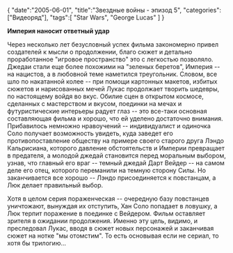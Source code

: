 {
    "date":"2005-06-01",
    "title":"Звездные войны - эпизод 5",
    "categories":["Видеоряд"],
    "tags":[
	"Star Wars", "George Lucas"
    ]
}

**Империя наносит ответный удар**

Через несколько лет безусловный успех фильма закономерно привел создателей к мысли о продолжении, благо сюжет и детально проработанное "игровое пространство" это с легкостью позволяло. Джедаи стали еще более похожими на "зеленых беретов", Империя -- на нацистов, а в любовной теме наметился треугольник. Словом, все шло по накатанной колее -- при помощи картонных макетов, избитых сюжетов и нарисованных мечей Лукас продолжает творить шедевры, по настоящему войдя во вкус. Обилие сцен в открытом космосе, сделанных с мастерством и вкусом, поединки на мечах и футуристические интерьеры радует глаз -- это все-таки основная составляющая фильма и хорошо, что ей уделено достаточно внимания. Прибавилось немножно нравоучений -- индивидуалист и одиночка Соло получает возможность увидеть, куда заведет его противопоставление обществу на примере своего старого друга Лэндо Кальрисиана, которого давление обстоятельств и Империи превращает в предателя, а молодой джедай становится перед моральным выбором, узнав, что главный его враг -- темный джедай Дарт Вейдер -- на самом деле его отец, которого переманили на темную сторону Силы. Но заканчивается все хорошо -- Лэндо присоединяется к повстанцам, а Люк делает правильный выбор.

Хотя в целом серия пораженческая -- очередную базу повстанцев уничтожают, вынуждая их отступить, Хан Соло попадает в ловушку, а Люк терпит поражение в поединке с Вейдером. Фильм оставляет зрителя в ожидании продолжения. Именно эту цель, видимо, и преследовал Лукас, вводя в сюжет новых персонажей и заканчивая сюжет на нотке "мы отомстим". То есть основывая если не сериал, то хотя бы трилогию...
